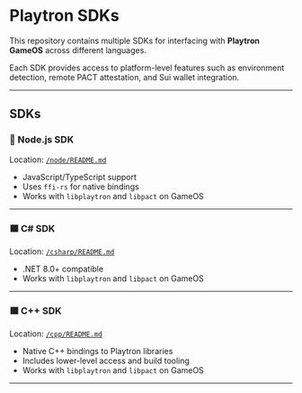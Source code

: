 # Playtron SDKs

This repository contains multiple SDKs for interfacing with **Playtron GameOS** across different languages.

Each SDK provides access to platform-level features such as environment detection, remote PACT attestation, and Sui wallet integration.

---

## SDKs

### 🔷 Node.js SDK

Location: [`/node/README.md`](./node/README.md)

- JavaScript/TypeScript support
- Uses `ffi-rs` for native bindings
- Works with `libplaytron` and `libpact` on GameOS

---

### 🟦 C# SDK

Location: [`/csharp/README.md`](./csharp/README.md)

- .NET 8.0+ compatible
- Works with `libplaytron` and `libpact` on GameOS

---

### 🟪 C++ SDK

Location: [`/cpp/README.md`](./cpp/README.md)

- Native C++ bindings to Playtron libraries
- Includes lower-level access and build tooling
- Works with `libplaytron` and `libpact` on GameOS

---
